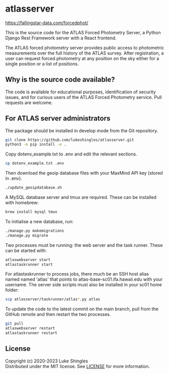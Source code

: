 # atlasserver

<https://fallingstar-data.com/forcedphot/>

This is the source code for the ATLAS Forced Photometry Server, a Python Django Rest Framework server with a React frontend.

The ATLAS forced photometry server provides public
access to photometric measurements over the full history of the ATLAS
survey. After registration, a user can request forced photometry at
any position on the sky either for a single position or a list of positions.

## Why is the source code available?
The code is available for educational purposes, identification of security issues, and for curious users of the ATLAS Forced Photometry service. Pull requests are welcome.

## For ATLAS server administrators
The package should be installed in develop mode from the Git repository.
```sh
git clone https://github.com/lukeshingles/atlasserver.git
python3 -m pip install -e .
```

Copy dotenv_example.txt to .env and edit the relevant sections.
```sh
cp dotenv_example.txt .env
```

Then download the geoip database files with your MaxMind API key (stored in .env).
```sh
./update_geoipdatabase.sh
```

A MySQL database server and tmux are required. These can be installed with homebrew:
```sh
brew install mysql tmux
```

To initialise a new database, run:
```sh
./manage.py makemigrations
./manage.py migrate
```

Two processes must be running: the web server and the task runner. These can be started with:
```sh
atlaswebserver start
atlastaskrunner start
```

For atlastaskrunner to process jobs, there much be an SSH host alias named named 'atlas' that points to atlas-base-sc01.ifa.hawaii.edu with your username. The server side scripts must also be installed in your sc01 home folder:
```sh
scp atlasserver/taskrunner/atlas*.py atlas
```

To update the code to the latest commit on the main branch, pull from the GitHub remote and then restart the two processes.
```sh
git pull
atlaswebserver restart
atlastaskrunner restart
```

## License
Copyright (c) 2020-2023 Luke Shingles
<br/>Distributed under the MIT license. See [LICENSE](https://github.com/lukeshingles/atlasserver/blob/main/LICENSE) for more information.